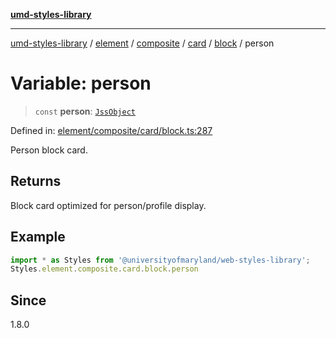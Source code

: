 [**umd-styles-library**](../../../../../../../../README.md)

***

[umd-styles-library](../../../../../../../../modules.md) / [element](../../../../../../../README.md) / [composite](../../../../../README.md) / [card](../../../README.md) / [block](../README.md) / person

# Variable: person

> `const` **person**: [`JssObject`](../../../../../../../../utilities/namespaces/transform/type-aliases/JssObject.md)

Defined in: [element/composite/card/block.ts:287](https://github.com/UMD-Digital/design-system/blob/ed6189804bf5f4c4fcbe5325b54aac33ac48d614/packages/styles/source/element/composite/card/block.ts#L287)

Person block card.

## Returns

Block card optimized for person/profile display.

## Example

```typescript
import * as Styles from '@universityofmaryland/web-styles-library';
Styles.element.composite.card.block.person
```

## Since

1.8.0

